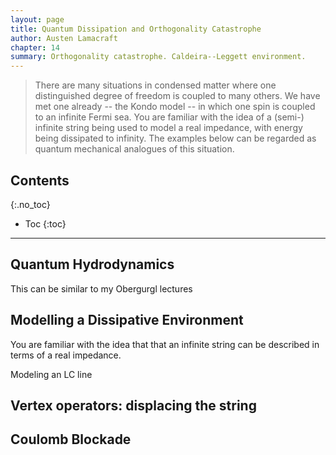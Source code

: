 ```yaml
---
layout: page
title: Quantum Dissipation and Orthogonality Catastrophe
author: Austen Lamacraft
chapter: 14
summary: Orthogonality catastrophe. Caldeira--Leggett environment.
---
```


> There are many situations in condensed matter where one distinguished degree of freedom is coupled to many others. We have met one already -- the Kondo model -- in which one spin is coupled to an infinite Fermi sea. You are familiar with the idea of a (semi-) infinite string being used to model a real impedance, with energy being dissipated to infinity. The examples below can be regarded as quantum mechanical analogues of this situation.

## Contents
{:.no_toc}

* Toc
{:toc}

---

## Quantum Hydrodynamics

This can be similar to my Obergurgl lectures

## Modelling a Dissipative Environment

You are familiar with the idea that that an infinite string can be described in terms of a real impedance.

Modeling an LC line

## Vertex operators: displacing the string

## Coulomb Blockade
